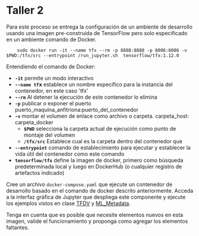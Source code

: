 # Taller 2

Para este proceso se entrega la configuración de un ambiente de desarrollo usando una imagen pre-construida de TensorFlow pero solo especificado en un ambiente comando de Docker.

```Docker
    sudo docker run -it --name tfx --rm -p 8888:8888 -p 6006:6006 -v $PWD:/tfx/src --entrypoint /run_jupyter.sh  tensorflow/tfx:1.12.0
```

Entendiendo el comando de Docker:

- **`-it`** permite un modo interactivo
- **`--name tf`x** establece un nombre específico para la instancia del contenedor, en este caso 'tfx'
- **`--rm`** Al detener la ejecución de este contenedor lo elimina
- **`-p`** publicar o exponer el puerto puerto_maquina_anfitriona:puerto_del_contenedor
- **`-v`** montar el volumen de enlace como archivo o carpeta. carpeta_host: carpeta_docker
  - **`$PWD`** selecciona la carpeta actual de ejecución como punto de montaje del volumen
  - **`/tfx/src`** Establece cual es la carpeta dentro del contenedor que
- **`--entrypoint`** comando de establecimiento para ejecutar y establecer la vida útil del contenedor como este comando
- **`tensorflow/tfx`** define la imagen de docker, primero como búsqueda predeterminada local y luego en DockerHub (o cualquier registro de artefactos indicado)

Cree un archivo `docker-compose.yaml` que ejecute un contenedor de desarrollo basado en el comando de docker descrito anteriormente. Acceda a la interfaz gráfica de Jupyter que despliega este componente y ejecute los ejemplos vistos en clase [TFDV](Validacion_de_datos/TF/TFDV.ipynb) y [ML_Metadata](Transformacion_de_datos/ML_Metadata.ipynb).

Tenga en cuenta que es posible que necesite elementos nuevos en esta imagen, valide el funcionamiento y proponga como agregar los elementos faltantes.
